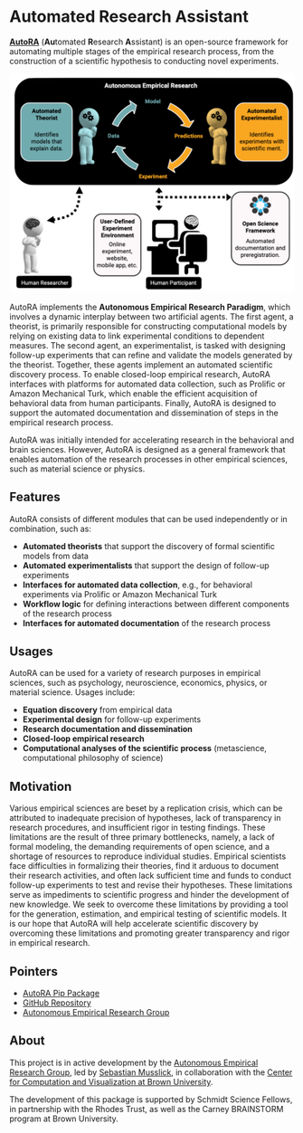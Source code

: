 # Automated Research Assistant

<b>[AutoRA](https://pypi.org/project/autora/)</b> (<b>Au</b>tomated <b>R</b>esearch <b>A</b>ssistant) is an open-source framework for 
automating multiple stages of the empirical research process, from the construction of a scientific 
hypothesis to conducting novel experiments.

![Autonomous Empirical Research Paradigm](img/overview.png)

AutoRA implements the <b>Autonomous Empirical Research Paradigm</b>, which involves a dynamic interplay
between two artificial agents. The first agent, a theorist, is primarily responsible for constructing 
computational models by relying on existing data to link experimental conditions to dependent measures. 
The second agent, an experimentalist, is tasked with designing follow-up
experiments that can refine and validate the models generated by the theorist. Together, these agents
implement an automated scientific discovery process. To enable closed-loop empirical research, AutoRA 
interfaces with platforms for automated data collection, such as Prolific or Amazon Mechanical Turk, 
which enable the efficient acquisition of behavioral data from human participants. Finally, AutoRA 
is designed to support the automated documentation and dissemination of steps in the empirical research process.

AutoRA was initially intended for accelerating research in the behavioral and brain sciences. 
However, AutoRA is designed as a general framework that enables automation of the research processes in
other empirical sciences, such as material science or physics.

## Features

AutoRA consists of different modules that can be used independently or in combination, such as:

- <b>Automated theorists</b> that support the discovery of formal scientific models from data
- <b>Automated experimentalists</b> that support the design of follow-up experiments
- <b>Interfaces for automated data collection</b>, e.g., for behavioral experiments via Prolific or Amazon Mechanical Turk
- <b>Workflow logic</b> for defining interactions between different components of the research process
- <b>Interfaces for automated documentation</b> of the research process

## Usages

AutoRA can be used for a variety of research purposes in empirical sciences, such as psychology, 
neuroscience, economics, physics, or material science. Usages include:

- <b>Equation discovery</b> from empirical data
- <b>Experimental design</b> for follow-up experiments
- <b>Research documentation and dissemination</b>
- <b>Closed-loop empirical research</b>
- <b>Computational analyses of the scientific process</b> (metascience, computational philosophy of science)

## Motivation

Various empirical sciences are beset by a replication crisis, 
which can be attributed to inadequate precision of hypotheses, lack of transparency
in research procedures, and insufficient rigor in testing findings. These limitations
are the result of three primary bottlenecks, namely, a lack of formal modeling, the
demanding requirements of open science, and a shortage of resources to reproduce 
individual studies. Empirical scientists face difficulties in formalizing their 
theories, find it arduous to document their research activities, and often lack 
sufficient time and funds to conduct follow-up experiments to test and revise their
hypotheses. These limitations serve as impediments to scientific progress and hinder
the development of new knowledge. We seek to overcome these limitations by providing
a tool for the generation, estimation, and empirical testing of scientific models. 
It is our hope that AutoRA will help accelerate scientific discovery by overcoming
these limitations and promoting greater transparency and rigor in empirical research.

## Pointers

- [AutoRA Pip Package](https://pypi.org/project/autora/)
- [GitHub Repository](https://github.com/AutoResearch/autora)
- [Autonomous Empirical Research Group](http://www.empiricalresearch.ai)

## About

This project is in active development by the [Autonomous Empirical Research Group](https://musslick.github.io/AER_website/Research.html), led by [Sebastian Musslick](https://smusslick.com), in collaboration with the [Center for Computation and Visualization at Brown University](https://ccv.brown.edu).

The development of this package is supported by Schmidt Science Fellows, in partnership with the Rhodes Trust, as well as the Carney BRAINSTORM program at Brown University.


